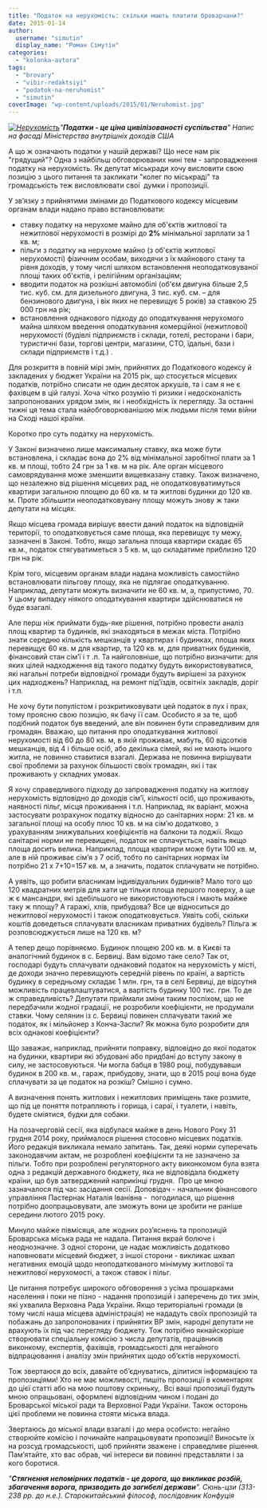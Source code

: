 ```yaml
---
title: "Податок на нерухомість: скільки мають платити броварчани?"
date: 2015-01-14
author: 
  username: "simutin"
  display_name: "Роман Сімутін"
categories: 
  - "kolonka-avtora"
tags: 
  - "brovary"
  - "vibir-redaktsiyi"
  - "podatok-na-neruhomist"
  - "simutin"
coverImage: "wp-content/uploads/2015/01/Neruhomist.jpg"
---
```


_[![Нерухомість](https://mpz.brovary.org/wp-content/uploads/2015/01/Neruhomist.jpg)](https://mpz.brovary.org/wp-content/uploads/2015/01/Neruhomist.jpg)"**Податки - це ціна цивілізованості суспільства**"_ _Напис на фасаді Міністерства внутрішніх доходів США_

А що ж означають податки у нашій державі? Що несе нам рік "грядущий"? Одна з найбільш обговорюваних нині тем - запровадження податку на нерухомість. Як депутат міськради хочу висловити свою позицію з цього питання та закликати "колег по міськраді" та громадськість теж висловлювати свої  думки і пропозиції.

У зв’язку з прийнятими змінами до Податкового кодексу місцевим органам влади надано право встановлювати:

- ставку податку на нерухоме майно для об'єктів житлової та нежитлової нерухомості в розмірі до **2%** мінімальної зарплати за 1 кв. м;
- пільги з податку на нерухоме майно (з об'єктів житлової нерухомості) фізичним особам, виходячи з їх майнового стану та рівня доходів, у тому числі шляхом встановлення неоподатковуваної площі таких об'єктів, і релігійним організаціям;
- вводити податок на розкішні автомобілі (об'єм двигуна більше 2,5 тис. куб. см. для дизельного двигуна, 3 тис. куб. см. – для бензинового двигуна, і вік яких не перевищує 5 років) за ставкою 25 000 грн на рік;
- встановлення однакового підходу до оподаткування нерухомого майна шляхом введення оподаткування комерційної (нежитлової) нерухомості (будівлі підприємств і склади, готелі, ресторани і бари, туристичні бази, торгові центри, магазини, СТО, їдальні, бази і склади підприємств і т.д.) .

Для розкриття в повній мірі змін, прийнятих до Податкового кодексу й закладених у бюджет України на 2015 рік, що стосується місцевих податків, потрібно списати не один десяток аркушів, та і сам я не є фахівцем в цій галузі. Хоча чітко розумію ті ризики і недосконалість запропонованих урядом змін, як і необхідність їх перегляду. За останні тижні ця тема стала найобговорюванішою між людьми після теми війни на Сході нашої країни.

Коротко про суть податку на нерухомість.

У Законі визначено лише максимальну ставку, яка може бути встановлена, і складає вона до 2% від мінімальної заробітної плати за 1 кв. м площі, тобто 24 грн за 1 кв. м на рік. Але орган місцевого самоврядування може зменшити вищевказану ставку. Також визначено, що незалежно від рішення місцевих рад, не оподатковуватимуться квартири загальною площею до 60 кв. м та житлові будинки до 120 кв. м. Проте збільшити неоподатковувану площу можуть знову ж таки депутати на місцях.

Якщо місцева громада вирішує ввести даний податок на відповідній території, то оподатковується саме площа, яка перевищує ту межу, зазначені в Законі. Тобто, якщо загальна площа квартири скадає 65 кв.м., податок стягуватиметься з 5 кв. м, що складатиме приблизно 120 грн на рік.

Крім того, місцевим органам влади надана можливість самостійно встановлювати пільгову площу, яка не підлягає оподаткуванню. Наприклад, депутати можуть визначити не 60 кв. м, а, припустимо, 70. У цьому випадку ніякого оподаткування квартири здійснюватися не буде взагалі.

Але перш ніж приймати будь-яке рішення, потрібно провести аналіз площ квартир та будинків, які знаходяться в межах міста. Потрібно знати середню кількість мешканців у квартирах і будинках, площа яких перевищує 60 кв. м для квартир, та 120 кв. м, для приватних будинків, фінансовий стан сім’ї і т .п. Та найголовніше, що потрібно визначити: для яких цілей надходження від такого податку будуть використовуватися, які нагальні потреби відповідної громади будуть вирішені за рахунок цих надходжень? Наприклад, на ремонт під’їздів, освітніх закладів, доріг і т.п.

Не хочу бути популістом і розкритиковувати цей податок в пух і прах, тому проясню свою позицію, як бачу її сам. Особисто я за те, щоб подібний податок був введений, але він повинен бути справедливим для громадян. Вважаю, що питання про оподаткування житлової нерухомості від 60 до 80 кв. м, в якій проживає, мабуть, 60 відсотків мешканців, від 4 і більше осіб, або декілька сімей, які не мають іншого житла, не повинно ставитися взагалі. Держава не повинна вирішувати свої проблеми за рахунок більшості своїх громадян, які і так проживають у складних умовах.

Я хочу справедливого підходу до запровадження податку на житлову нерухомість відповідно до доходів сім’ї, кількості осіб, що проживають, наявності пільг, місця проживання і т.п. Наприклад, як варіант, можна застосувати розрахунок податку відносно до санітарних норм: 21 кв. м загальної площі на особу плюс 10 кв. м на сім’ю додатково, з урахуванням знижувальних коефіцієнтів на балкони та лоджії. Якщо санітарні норми не перевищені, податок не сплачується, навіть якщо площа досить велика. Наприклад, площа квартири може бути 100 кв. м, але в ній проживає сім’я з 7 осіб, тобто по санітарних нормах їм потрібно 21 х 7+10=157 кв. м, а значить, податок сплачувати не потрібно.

А уявіть, що робити власникам індивідуальних будинків? Мало того що 120 квадратних метрів для хати це тільки площа першого поверху, а ще ж є мансандри, які здебільшого не використовуються і мають майже таку ж площу? А гаражі, хлів, прибудова? Все це відноситься до нежитлової нерухомості і також оподатковується. Уявіть собі, скільки коштів доведеться сплачувати власникам приватних будівель? Пільга ж розповсюджується лише на 120 кв. м?

А тепер дещо порівняємо. Будинок площею 200 кв. м. в Києві та аналогічний будинок в с. Бервиці. Вам відомо таке село? Так от, господарі будуть сплачувати однаковий податок на нерухомість у місті, де доходи значно перевищують середній рівень по країні, а вартість будинку в середньому складає 1 млн. грн, та в селі Бервиці, де відсутня можливість працевлаштуватися, а вартість будинку 100 тис. грн. То де ж справедливість? Депутати приймали зміни таким поспіхом, що не передбачили жодної градації, не розробили коефіцієнти, не продумали ставки. Чому селянин із с. Бервиці повинен сплачувати такий же податок, як і мільйонер з Конча-Заспи? Як можна було розробити для всіх однакові коефіцієнти?

Що заважає, наприклад, прийняти поправку, відповідно до якої податок на будинки, квартири які збудовані або придбані до вступу закону в силу, не застосовуються. Чи могла бабця в 1980 році, побудувавши будинок в 200 кв. м., гараж, прибудову, знати, що в 2015 році вона буде сплачувати за це податок на розкіш? Смішно і сумно.

А визначення понять житлових і нежитлових приміщень таке розмите, що під це поняття потрапляють і горища, і сараї, і туалети, і навіть, будете сміятися, будки для собаки.

На позачерговій сесії, яка відбулася майже в день Нового Року 31 грудня 2014 року, приймалося рішення стосовно місцевих податків. Його редакція викликала немало запитань. Так, деякі норми суперечать законодавчим актам, не розроблені коефіцієнти та не зазначено за пільги. Тобто при розроблені регуляторного акту виконкомом була взята одна з редакцій державного бюджету, яка не відповідала бюджету країни, що був затверджений наприкінці грудня.  Про це мною зазначалося під час засідання сесії. Доповідач - начальник фінансового управління Пастернак Наталія Іванівна -  погодилася, що рішення потрібно доопрацьовувати, але зможуть вони це зробити не раніше середини лютого 2015 року.

Минуло майже півмісяця, але жодних роз’яснень та пропозицій Броварська міська рада не надала. Питання вкрай болюче і неоднозначне. З одної сторони, це надає можливість додатково наповнювати місцевий бюджет, з іншої сторони - викликає шквал негативних емоцій щодо неоподаткованого мінімуму житлової та нежитлової нерухомості, а також ставок і пільг.

Це питання потребує широкого обговорення з усіма прошарками населення і поки не пізно - надання пропозицій і заперечень до тих змін, які ухвалила Верховна Рада України. Якщо територіальні громади (в тому числі наша місцева адміністрація) не нададуть своїх пропозицій та побажань до запропонованих і прийнятих ВР змін, народні депутати не врахують їх під час перегляду бюджету. Тож потрібно якнайскоріше створювати спеціальну комісію з числа депутатів, працівників виконкому, експертів, фахівців, громадськості для негайного відпрацювання і аналізу змін прийнятих щодо об’єктів нерухомості.

Тож звертаюся до всіх, давайте об’єднуватись, ділитися інформацією та пропозиціями! Хто не має можливості, пишіть пропозиції в коментарях до цієї статті або на мою поштову скриньку,. Всі ваші пропозиції будуть мною опрацьовані, оформлені відповідним чином і подані до Броварської міської ради та Верховної Ради України. Також осторонь цієї проблеми не повинна стояти міська влада.

Звертаюсь до міської влади взагалі і до мера особисто: негайно створюйте комісію і починайте напрацьовувати пропозиції! Виносьте їх на розсуд громадськості, щоб прийняти зважене і справедливе рішення. Пам’ятайте, хто вас обрав, чиї інтереси ви повинні представляти і за кого боротися.

_"**Стягнення непомірних податків - це дорога, що викликає розбій, збагачення ворога, призводить до загибелі держави**". Сюнь-цзи (313-238 рр. до н.е.). Старокитайський філософ, послідовник Конфуція_
